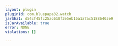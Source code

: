 ```yaml
---
layout: plugin
pluginId: com.bluepapa32.watch
jarSha1: d54cf45fc25ac618f3e5eb16a1a7ac51886403e9
isJarAvailable: true
error: NONE
violations: []

---
```

